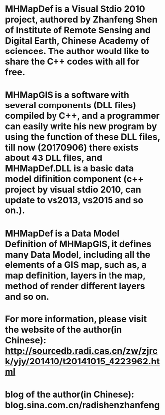 # MHMapDef is a Visual Stdio 2010 project, authored by Zhanfeng Shen of Institute of Remote Sensing and Digital Earth, Chinese Academy of sciences. The author would like to share the C++ codes with all for free.
# MHMapGIS is a software with several components (DLL files) compiled by C++, and a programmer can easily write his new program by using the function of these DLL files, till now (20170906) there exists about 43 DLL files, and MHMapDef.DLL is a basic data model difinition component (c++ project by visual stdio 2010, can update to vs2013, vs2015 and so on.).
# MHMapDef is a Data Model Definition of MHMapGIS, it defines many Data Model, including all the elements of a GIS map, such as, a map definition, layers in the map, method of render different layers and so on.
# For more information, please visit the website of the author(in Chinese): http://sourcedb.radi.cas.cn/zw/zjrck/yjy/201410/t20141015_4223962.html
# blog of the author(in Chinese): blog.sina.com.cn/radishenzhanfeng
